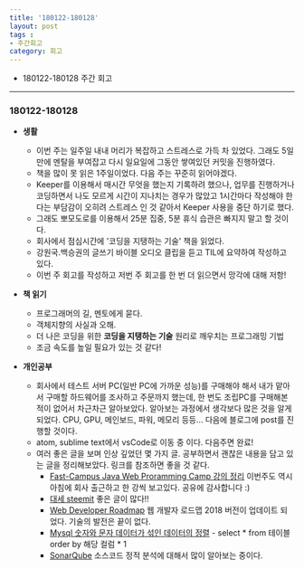 ```yaml
---
title: '180122-180128'  
layout: post  
tags :  
- 주간회고
category: 회고
---
```


- 180122-180128 주간 회고

---

### 180122-180128

- **생활**
  - 이번 주는 일주일 내내 머리가 복잡하고 스트레스로 가득 차 있었다. 그래도 5일 만에 멘탈을 부여잡고 다시 일요일에 그동안 쌓여있던 커밋을 진행하였다.
  - 책을 많이 못 읽은 1주일이었다. 다음 주는 꾸준히 읽어야겠다.
  - Keeper를 이용해서 매시간 무엇을 했는지 기록하려 했으나, 업무를 진행하거나 코딩하면서 나도 모르게 시간이 지나치는 경우가 많았고 1시간마다 작성해야 한다는 부담감이 오히려 스트레스 인 것 같아서 Keeper 사용을 중단 하기로 했다.
  - 그래도 뽀모도로를 이용해서 25분 집중, 5분 휴식 습관은 빠지지 말고 할 것이다.
  - 회사에서 점심시간에 '코딩을 지탱하는 기술' 책을 읽었다.
  - 강원국.백승권의 글쓰기 바이블 오디오 클립을 듣고 TIL에 요약하여 작성하고 있다.
  - 이번 주 회고를 작성하고 저번 주 회고를 한 번 더 읽으면서 망각에 대해 저항!


- **책 읽기**
    - 프로그래머의 길, 멘토에게 묻다.
    - 객체지향의 사실과 오해.
    - 더 나은 코딩을 위한 **코딩을 지탱하는 기술** 원리로 깨우치는 프로그래밍 기법
    - 조금 속도를 높일 필요가 있는 것 같다!


- **개인공부**
  - 회사에서 테스트 서버 PC(일반 PC에 가까운 성능)를 구매해야 해서 내가 맡아서 구매할 하드웨어를 조사하고 주문까지 했는데, 한 번도 조립PC를 구매해본 적이 없어서 차근차근 알아보았다. 알아보는 과정에서 생각보다 많은 것을 알게 되었다. CPU, GPU, 메인보드, 파워, 메모리 등등... 다음에 블로그에 post를 진행할 것이다.
  - atom, sublime text에서 vsCode로 이동 중 이다. 다음주면 완료!
  - 여러 좋은 글을 보며 인상 깊었던 몇 가지 글. 공부하면서 괜찮은 내용을 담고 있는 글을 정리해보았다. 링크를 참조하면 좋을 것 같다.
    - [Fast-Campus Java Web Proramming Camp 강의 정리](https://kingbbode.github.io/posts/fast-campus-1) 이번주도 역시 아침에 회사 출근하고 한 강씩 보고있다. 공유에 감사합니다 :)
    - [대세  steemit](https://steemit.com/) 좋은 글이 많다!!
    - [Web Developer Roadmap](https://github.com/kamranahmedse/developer-roadmap/blob/master/README.md) 웹 개발자 로드맵 2018 버전이 업데이트 되었다. 기술의 발전은 끝이 없다.
    - [Mysql 숫자와 문자 데이터가 섞인 데이터의 정렬](http://lehero.tistory.com/275) - select * from 테이블 order by 해당 컬럼 * 1
    - [SonarQube](https://steemit.com/kr-dev/@flyyou/sonarqube-1-sonarqube-install-and-setting) 소스코드 정적 분석에 대해서 많이 알아보는 중이다.
